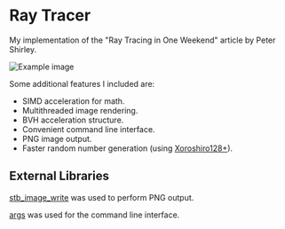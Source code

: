 # Ray Tracer

My implementation of the "Ray Tracing in One Weekend" article by Peter Shirley.

![Example image](https://reecocho.github.io/assets/ray_tracer_header.png)

Some additional features I included are:

* SIMD acceleration for math.
* Multithreaded image rendering.
* BVH acceleration structure.
* Convenient command line interface.
* PNG image output.
* Faster random number generation (using [Xoroshiro128+](https://en.wikipedia.org/wiki/Xoroshiro128%2B)).

## External Libraries

[stb_image_write](https://github.com/nothings/stb/blob/master/stb_image_write.h) was used to perform PNG output.

[args](https://github.com/Taywee/args) was used for the command line interface.
